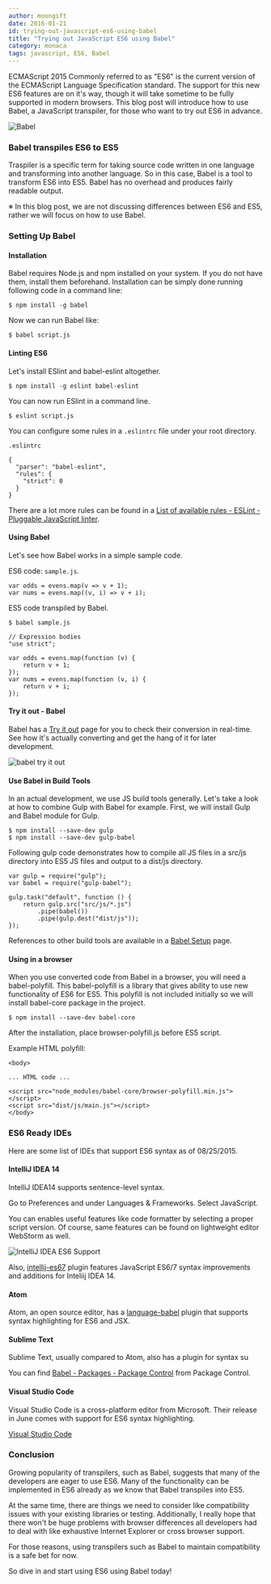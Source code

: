 ```yaml
---
author: moongift
date: 2016-01-21
id: trying-out-javascript-es6-using-babel
title: "Trying out JavaScript ES6 using Babel"
category: monaca
tags: javascript, ES6, Babel
---
```


ECMAScript 2015 Commonly referred to as "ES6" is the current version of the ECMAScript Language Specification standard.
The support for this new ES6 features are on it's way, though it will take sometime to be fully supported in modern browsers.
This blog post will introduce how to use Babel, a JavaScript transpiler, for those who want to try out ES6 in advance.

<!-- more -->

![Babel](/blog/content/images/2016/Jan/babel.png)

### Babel transpiles ES6 to ES5

Traspiler is a specific term for taking source code written in one language and transforming into another language.
So in this case, Babel is a tool to transform ES6 into ES5.
Babel has no overhead and produces fairly readable output.

※ In this blog post, we are not discussing differences between ES6 and ES5, rather we will focus on how to use Babel.


### Setting Up Babel

#### Installation

Babel requires Node.js and npm installed on your system. If you do not have them, install them beforehand.
Installation can be simply done running following code in a command line:

```
$ npm install -g babel
```

Now we can run Babel like:

```
$ babel script.js
```

#### Linting ES6

Let's install ESlint and babel-eslint altogether.

```
$ npm install -g eslint babel-eslint
```

You can now run ESlint in a command line.

```
$ eslint script.js
```

You can configure some rules in a `.eslintrc` file under your root directory.

```
.eslintrc

{
  "parser": "babel-eslint",
  "rules": {
    "strict": 0
  }
}
```

There are a lot more rules can be found in a [List of available rules - ESLint - Pluggable JavaScript linter](http://eslint.org/docs/rules/).


#### Using Babel

Let's see how Babel works in a simple sample code.

ES6 code: `sample.js`.

```
var odds = evens.map(v => v + 1);
var nums = evens.map((v, i) => v + i);
```

ES5 code transpiled by Babel.

```
$ babel sample.js

// Expression bodies
"use strict";

var odds = evens.map(function (v) {
    return v + 1;
});
var nums = evens.map(function (v, i) {
    return v + i;
});
```

#### Try it out - Babel

Babel has a [Try it out](https://babeljs.io/repl/) page for you to check their conversion in real-time.
See how it's actually converting and get the hang of it for later development.

![babel try it out](/blog/content/images/2016/Jan/babel-try-it-out.png)


#### Use Babel in Build Tools
<!-- BuildツールでBabelを利用する -->

In an actual development, we use JS build tools generally.
Let's take a look at how to combine Gulp with Babel for example.
First, we will install Gulp and Babel module for Gulp.

```
$ npm install --save-dev gulp
$ npm install --save-dev gulp-babel
```

Following gulp code demonstrates how to compile all JS files in a src/js directory into ES5 JS files and output to a dist/js directory.

```
var gulp = require("gulp");
var babel = require("gulp-babel");

gulp.task("default", function () {
    return gulp.src("src/js/*.js")
        .pipe(babel())
        .pipe(gulp.dest("dist/js"));
});
```

References to other build tools are available in a [Babel Setup](https://babeljs.io/docs/setup/) page.


#### Using in a browser
<!-- ブラウザでの利用 -->

When you use converted code from Babel in a browser, you will need a babel-polyfill. This babel-polyfill is a library that gives ability to use new functionality of ES6 for ES5.
This polyfill is not included initially so we will install babel-core package in the project.

```
$ npm install --save-dev babel-core
```

After the installation, place browser-polyfill.js before ES5 script.

Example HTML polyfill:

```
<body>

... HTML code ...

<script src="node_modules/babel-core/browser-polyfill.min.js"></script>
<script src="dist/js/main.js"></script>
</body>
```

### ES6 Ready IDEs

Here are some list of IDEs that support ES6 syntax as of 08/25/2015.


#### IntelliJ IDEA 14

IntelliJ IDEA14 supports sentence-level syntax.

Go to Preferences and under Languages & Frameworks. Select JavaScript.

You can enables useful features like code formatter by selecting a proper script version.
Of course, same features can be found on lightweight editor WebStorm as well.

![IntelliJ IDEA ES6 Support](/blog/content/images/2016/Jan/IDEA-ES6-support.png)

Also, [intellij-es67](https://github.com/casser/intellij-es67) plugin features JavaScript ES6/7 syntax improvements and additions for Inteliij IDEA 14.


#### Atom

Atom, an open source editor, has a [language-babel](https://atom.io/packages/language-babel) plugin that supports syntax highlighting for ES6 and JSX.


#### Sublime Text

Sublime Text, usually compared to Atom, also has a plugin for syntax su

You can find [Babel - Packages - Package Control](https://packagecontrol.io/packages/Babel) from Package Control.


#### Visual Studio Code

Visual Studio Code is a cross-platform editor from Microsoft.
Their release in June comes with support for ES6 syntax highlighting.

[Visual Studio Code](https://code.visualstudio.com/)


### Conclusion

Growing popularity of transpilers, such as Babel, suggests that many of the developers are eager to use ES6.
Many of the functionality can be implemented in ES6 already as we know that Babel transpiles into ES5.

At the same time, there are things we need to consider like compatibility issues with your existing libraries or testing.
Additionally, I really hope that there won't be huge problems with browser differences all developers had to deal with like exhaustive Internet Explorer or cross browser support.

For those reasons, using transpilers such as Babel to maintain compatibility is a safe bet for now.

So dive in and start using ES6 using Babel today!
